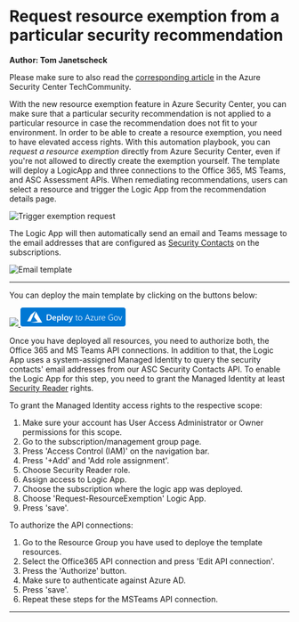 # Request resource exemption from a particular security recommendation
**Author: Tom Janetscheck**

Please make sure to also read the [corresponding article](https://techcommunity.microsoft.com/t5/azure-security-center/resource-exemption-in-azure-security-center/ba-p/1703052) in the Azure Security Center TechCommunity.

With the new resource exemption feature in Azure Security Center, you can make sure that a particular security recommendation is not applied to a particular resource in case the recommendation does not fit to your environment. In order to be able to create a resource exemption, you need to have elevated access rights. With this automation playbook, you can _request a resource exemption_ directly from Azure Security Center, even if you're not allowed to directly create the exemption yourself. The template will deploy a LogicApp and three connections to the Office 365, MS Teams, and ASC Assessment APIs. When remediating recommendations, users can select a resource and trigger the Logic App from the recommendation details page.

![Trigger exemption request](https://raw.githubusercontent.com/Azure/Azure-Security-Center/master/Workflow%20automation/Request-ResourceExemption/TriggerExemptionRequest.png)

The Logic App will then automatically send an email and Teams message to the email addresses that are configured as [Security Contacts](https://docs.microsoft.com/en-us/azure/security-center/security-center-provide-security-contact-details) on the subscriptions.

![Email template](https://raw.githubusercontent.com/Azure/Azure-Security-Center/master/Workflow%20automation/Request-ResourceExemption/EmailTemplate.png)

***

You can deploy the main template by clicking on the buttons below:

<a href="https://portal.azure.com/#create/Microsoft.Template/uri/https%3A%2F%2Fraw.githubusercontent.com%2FAzure%2FAzure-Security-Center%2Fmaster%2FWorkflow%2520automation%2FRequest-ResourceExemption%2Fazuredeploy.json" target="_blank">
    <img src="https://aka.ms/deploytoazurebutton"/>
</a>
<a href="https://portal.azure.us/#create/Microsoft.Template/uri/https%3A%2F%2Fraw.githubusercontent.com%2FAzure%2FAzure-Security-Center%2Fmaster%2FWorkflow%2520automation%2FRequest-ResourceExemption%2Fazuredeploy.json" target="_blank">
<img src="https://raw.githubusercontent.com/Azure/azure-quickstart-templates/master/1-CONTRIBUTION-GUIDE/images/deploytoazuregov.png"/>
</a> 

Once you have deployed all resources, you need to authorize both, the Office 365 and MS Teams API connections. In addition to that, the Logic App uses a system-assigned Managed Identity to query the security contacts' email addresses from our ASC Security Contacts API. To enable the Logic App for this step, you need to grant the Managed Identity at least [Security Reader](https://docs.microsoft.com/en-us/azure/security-center/security-center-permissions) rights.

To grant the Managed Identity access rights to the respective scope:
1. Make sure your account has User Access Administrator or Owner permissions for this scope.
2. Go to the subscription/management group page.
3. Press 'Access Control (IAM)' on the navigation bar.
4. Press '+Add' and 'Add role assignment'.
5. Choose Security Reader role.
6. Assign access to Logic App.
7. Choose the subscription where the logic app was deployed.
8. Choose 'Request-ResourceExemption' Logic App.
9. Press 'save'.

To authorize the API connections:
1. Go to the Resource Group you have used to deploye the template resources.
2. Select the Office365 API connection and press 'Edit API connection'.
3. Press the 'Authorize' button.
4. Make sure to authenticate against Azure AD.
5. Press 'save'.
6. Repeat these steps for the MSTeams API connection.

***
